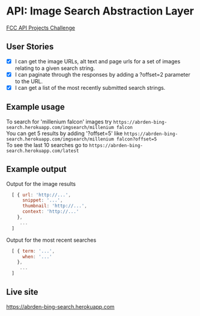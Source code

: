 # API: Image Search Abstraction Layer
[FCC API Projects Challenge](http://www.freecodecamp.com/challenges/image-search-abstraction-layer)

## User Stories
- [x] I can get the image URLs, alt text and page urls for a set of images relating to a given search string.
- [x] I can paginate through the responses by adding a ?offset=2 parameter to the URL.
- [x] I can get a list of the most recently submitted search strings.

## Example usage
To search for 'millenium falcon' images try `https://abrden-bing-search.herokuapp.com/imgsearch/millenium falcon`<br>
You can get 5 results by adding '?offset=5' like `https://abrden-bing-search.herokuapp.com/imgsearch/millenium falcon?offset=5`<br>
To see the last 10 searches go to `https://abrden-bing-search.herokuapp.com/latest`

## Example output
Output for the image results
```javascript
  [ { url: 'http://...',
      snippet: '...',
      thumbnail: 'http://...',
      context: 'http://...'
    },
     ...
  ]
```

Output for the most recent searches
```javascript
  [ { term: '...',
      when: '...'
    },
     ...
  ]
```

## Live site
<https://abrden-bing-search.herokuapp.com>